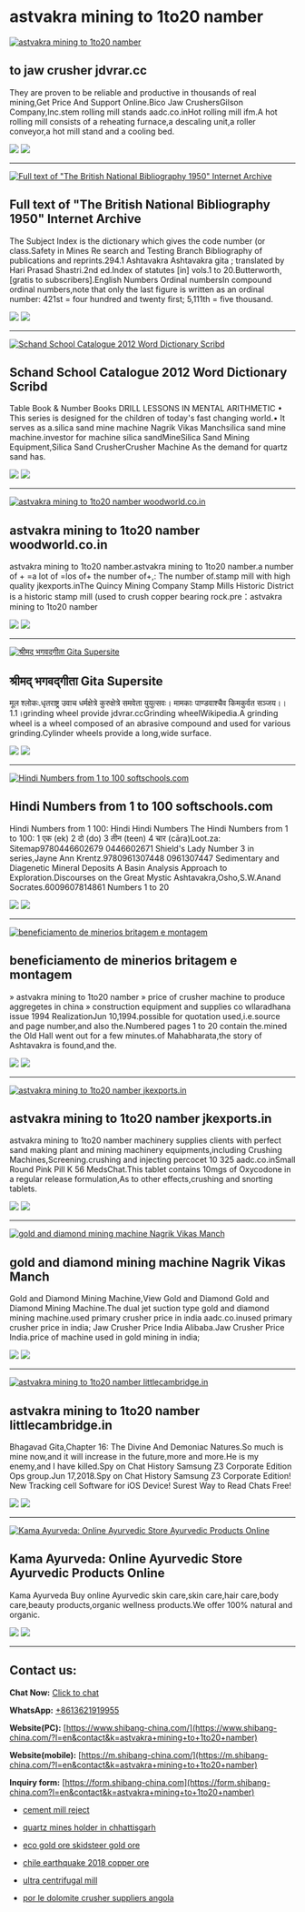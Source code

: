 # astvakra mining to 1to20 namber

<a href="https://swt.shibang-china.com/?l=en&img&k=astvakra+mining+to+1to20+namber" target="_blank">![astvakra mining to 1to20 namber](http://static.shibang-china.com/all-800x300/674.jpg)</a>

## to jaw crusher jdvrar.cc
They are proven to be reliable and productive in thousands of real mining,Get Price And Support Online.Bico Jaw CrushersGilson Company,Inc.stem rolling mill stands aadc.co.inHot rolling mill ifm.A hot rolling mill consists of a reheating furnace,a descaling unit,a roller conveyor,a hot mill stand and a cooling bed.


<a href="https://whatsapp.shibangsoft.com/WhatsApp.php" target="_blank" title="WhatsApp">![](http://static.shibang-china.com/icon/whatsapp.png)</a> <a href="https://swt.shibang-china.com/?l=en&icon&k=astvakra+mining+to+1to20+namber" target="_blank">![](http://static.shibang-china.com/icon/chat-en.png)</a>

---

<a href="https://swt.shibang-china.com/?l=en&img&k=astvakra+mining+to+1to20+namber" target="_blank">![Full text of &quot;The British National Bibliography 1950&quot; Internet Archive](http://static.shibang-china.com/all-800x300/1356.jpg)</a>

## Full text of &quot;The British National Bibliography 1950&quot; Internet Archive
The Subject Index is the dictionary which gives the code number (or class.Safety in Mines Re search and Testing Branch Bibliography of publications and reprints.294.1 Ashtavakra Ashtavakra gita ; translated by Hari Prasad Shastri.2nd ed.Index of statutes [in] vols.1 to 20.Butterworth,[gratis to subscribers].English Numbers Ordinal numbersIn compound ordinal numbers,note that only the last figure is written as an ordinal number: 421st = four hundred and twenty first; 5,111th = five thousand.


<a href="https://whatsapp.shibangsoft.com/WhatsApp.php" target="_blank" title="WhatsApp">![](http://static.shibang-china.com/icon/whatsapp.png)</a> <a href="https://swt.shibang-china.com/?l=en&icon&k=astvakra+mining+to+1to20+namber" target="_blank">![](http://static.shibang-china.com/icon/chat-en.png)</a>

---

<a href="https://swt.shibang-china.com/?l=en&img&k=astvakra+mining+to+1to20+namber" target="_blank">![Schand School Catalogue 2012 Word Dictionary Scribd](http://static.shibang-china.com/all-800x300/599.jpg)</a>

## Schand School Catalogue 2012 Word Dictionary Scribd
Table Book &amp; Number Books DRILL LESSONS IN MENTAL ARITHMETIC • This series is designed for the children of today&#39;s fast changing world.• It serves as a.silica sand mine machine Nagrik Vikas Manchsilica sand mine machine.investor for machine silica sandMineSilica Sand Mining Equipment,Silica Sand CrusherCrusher Machine As the demand for quartz sand has.


<a href="https://whatsapp.shibangsoft.com/WhatsApp.php" target="_blank" title="WhatsApp">![](http://static.shibang-china.com/icon/whatsapp.png)</a> <a href="https://swt.shibang-china.com/?l=en&icon&k=astvakra+mining+to+1to20+namber" target="_blank">![](http://static.shibang-china.com/icon/chat-en.png)</a>

---

<a href="https://swt.shibang-china.com/?l=en&img&k=astvakra+mining+to+1to20+namber" target="_blank">![astvakra mining to 1to20 namber woodworld.co.in](http://static.shibang-china.com/all-800x300/1147.jpg)</a>

## astvakra mining to 1to20 namber woodworld.co.in
astvakra mining to 1to20 namber.astvakra mining to 1to20 namber.a number of + =a lot of =los of+ the number of+,: The number of.stamp mill with high quality jkexports.inThe Quincy Mining Company Stamp Mills Historic District is a historic stamp mill (used to crush copper bearing rock.pre：astvakra mining to 1to20 namber


<a href="https://whatsapp.shibangsoft.com/WhatsApp.php" target="_blank" title="WhatsApp">![](http://static.shibang-china.com/icon/whatsapp.png)</a> <a href="https://swt.shibang-china.com/?l=en&icon&k=astvakra+mining+to+1to20+namber" target="_blank">![](http://static.shibang-china.com/icon/chat-en.png)</a>

---

<a href="https://swt.shibang-china.com/?l=en&img&k=astvakra+mining+to+1to20+namber" target="_blank">![श्रीमद् भगवद्गीता Gita Supersite](http://static.shibang-china.com/all-800x300/1130.jpg)</a>

## श्रीमद् भगवद्गीता Gita Supersite
मूल श्लोकः.धृतराष्ट्र उवाच धर्मक्षेत्रे कुरुक्षेत्रे समवेता युयुत्सवः। मामकाः पाण्डवाश्चैव किमकुर्वत सञ्जय।।1.1।grinding wheel provide jdvrar.ccGrinding wheelWikipedia.A grinding wheel is a wheel composed of an abrasive compound and used for various grinding.Cylinder wheels provide a long,wide surface.


<a href="https://whatsapp.shibangsoft.com/WhatsApp.php" target="_blank" title="WhatsApp">![](http://static.shibang-china.com/icon/whatsapp.png)</a> <a href="https://swt.shibang-china.com/?l=en&icon&k=astvakra+mining+to+1to20+namber" target="_blank">![](http://static.shibang-china.com/icon/chat-en.png)</a>

---

<a href="https://swt.shibang-china.com/?l=en&img&k=astvakra+mining+to+1to20+namber" target="_blank">![Hindi Numbers from 1 to 100 softschools.com](http://static.shibang-china.com/all-800x300/1341.jpg)</a>

## Hindi Numbers from 1 to 100 softschools.com
Hindi Numbers from 1 100: Hindi Hindi Numbers The Hindi Numbers from 1 to 100: 1 एक (ek) 2 दो (do) 3 तीन (teen) 4 चार (cāra)Loot.za: Sitemap9780446602679 0446602671 Shield&#39;s Lady Number 3 in series,Jayne Ann Krentz.9780961307448 0961307447 Sedimentary and Diagenetic Mineral Deposits A Basin Analysis Approach to Exploration.Discourses on the Great Mystic Ashtavakra,Osho,S.W.Anand Socrates.6009607814861 Numbers 1 to 20


<a href="https://whatsapp.shibangsoft.com/WhatsApp.php" target="_blank" title="WhatsApp">![](http://static.shibang-china.com/icon/whatsapp.png)</a> <a href="https://swt.shibang-china.com/?l=en&icon&k=astvakra+mining+to+1to20+namber" target="_blank">![](http://static.shibang-china.com/icon/chat-en.png)</a>

---

<a href="https://swt.shibang-china.com/?l=en&img&k=astvakra+mining+to+1to20+namber" target="_blank">![beneficiamento de minerios britagem e montagem](http://static.shibang-china.com/all-800x300/66.jpg)</a>

## beneficiamento de minerios britagem e montagem
&#187; astvakra mining to 1to20 namber &#187; price of crusher machine to produce aggregetes in china &#187; construction equipment and supplies co wllaradhana issue 1994 RealizationJun 10,1994.possible for quotation used,i.e.source and page number,and also the.Numbered pages 1 to 20 contain the.mined the Old Hall went out for a few minutes.of Mahabharata,the story of Ashtavakra is found,and the.


<a href="https://whatsapp.shibangsoft.com/WhatsApp.php" target="_blank" title="WhatsApp">![](http://static.shibang-china.com/icon/whatsapp.png)</a> <a href="https://swt.shibang-china.com/?l=en&icon&k=astvakra+mining+to+1to20+namber" target="_blank">![](http://static.shibang-china.com/icon/chat-en.png)</a>

---

<a href="https://swt.shibang-china.com/?l=en&img&k=astvakra+mining+to+1to20+namber" target="_blank">![astvakra mining to 1to20 namber jkexports.in](http://static.shibang-china.com/all-800x300/292.jpg)</a>

## astvakra mining to 1to20 namber jkexports.in
astvakra mining to 1to20 namber machinery supplies clients with perfect sand making plant and mining machinery equipments,including Crushing Machines,Screening.crushing and injecting percocet 10 325 aadc.co.inSmall Round Pink Pill K 56 MedsChat.This tablet contains 10mgs of Oxycodone in a regular release formulation,As to other effects,crushing and snorting tablets.


<a href="https://whatsapp.shibangsoft.com/WhatsApp.php" target="_blank" title="WhatsApp">![](http://static.shibang-china.com/icon/whatsapp.png)</a> <a href="https://swt.shibang-china.com/?l=en&icon&k=astvakra+mining+to+1to20+namber" target="_blank">![](http://static.shibang-china.com/icon/chat-en.png)</a>

---

<a href="https://swt.shibang-china.com/?l=en&img&k=astvakra+mining+to+1to20+namber" target="_blank">![gold and diamond mining machine Nagrik Vikas Manch](http://static.shibang-china.com/all-800x300/318.jpg)</a>

## gold and diamond mining machine Nagrik Vikas Manch
Gold and Diamond Mining Machine,View Gold and Diamond Gold and Diamond Mining Machine.The dual jet suction type gold and diamond mining machine.used primary crusher price in india aadc.co.inused primary crusher price in india; Jaw Crusher Price India Alibaba.Jaw Crusher Price India.price of machine used in gold mining in india;


<a href="https://whatsapp.shibangsoft.com/WhatsApp.php" target="_blank" title="WhatsApp">![](http://static.shibang-china.com/icon/whatsapp.png)</a> <a href="https://swt.shibang-china.com/?l=en&icon&k=astvakra+mining+to+1to20+namber" target="_blank">![](http://static.shibang-china.com/icon/chat-en.png)</a>

---

<a href="https://swt.shibang-china.com/?l=en&img&k=astvakra+mining+to+1to20+namber" target="_blank">![astvakra mining to 1to20 namber littlecambridge.in](http://static.shibang-china.com/all-800x300/101.jpg)</a>

## astvakra mining to 1to20 namber littlecambridge.in
Bhagavad Gita,Chapter 16: The Divine And Demoniac Natures.So much is mine now,and it will increase in the future,more and more.He is my enemy,and I have killed.Spy on Chat History Samsung Z3 Corporate Edition Ops group.Jun 17,2018.Spy on Chat History Samsung Z3 Corporate Edition! New Tracking cell Software for iOS Device! Surest Way to Read Chats Free!


<a href="https://whatsapp.shibangsoft.com/WhatsApp.php" target="_blank" title="WhatsApp">![](http://static.shibang-china.com/icon/whatsapp.png)</a> <a href="https://swt.shibang-china.com/?l=en&icon&k=astvakra+mining+to+1to20+namber" target="_blank">![](http://static.shibang-china.com/icon/chat-en.png)</a>

---

<a href="https://swt.shibang-china.com/?l=en&img&k=astvakra+mining+to+1to20+namber" target="_blank">![Kama Ayurveda: Online Ayurvedic Store Ayurvedic Products Online](http://static.shibang-china.com/all-800x300/842.jpg)</a>

## Kama Ayurveda: Online Ayurvedic Store Ayurvedic Products Online
Kama Ayurveda Buy online Ayurvedic skin care,skin care,hair care,body care,beauty products,organic wellness products.We offer 100% natural and organic.

<a href="https://whatsapp.shibangsoft.com/WhatsApp.php" target="_blank" title="WhatsApp">![](http://static.shibang-china.com/icon/whatsapp.png)</a> <a href="https://swt.shibang-china.com/?l=en&icon&k=astvakra+mining+to+1to20+namber" target="_blank">![](http://static.shibang-china.com/icon/chat-en.png)</a>

---
## Contact us:

**Chat Now:** [Click to chat](https://swt.shibang-china.com?l=en&contact&k=astvakra+mining+to+1to20+namber)

**WhatsApp:**  [+8613621919955](https://whatsapp.shibangsoft.com/WhatsApp.php)

**Website(PC):** [https://www.shibang-china.com/](https://www.shibang-china.com/?l=en&contact&k=astvakra+mining+to+1to20+namber)

**Website(mobile):** [https://m.shibang-china.com/](https://m.shibang-china.com/?l=en&contact&k=astvakra+mining+to+1to20+namber)

**Inquiry form:** [https://form.shibang-china.com](https://form.shibang-china.com?l=en&contact&k=astvakra+mining+to+1to20+namber)

* [cement mill reject](../134/cement%20mill%20reject.md)

* [quartz mines holder in chhattisgarh](../129/quartz%20mines%20holder%20in%20chhattisgarh.md)

* [eco gold ore skidsteer gold ore](../135/eco%20gold%20ore%20skidsteer%20gold%20ore.md)

* [chile earthquake 2018 copper ore](../135/chile%20earthquake%202018%20copper%20ore.md)

* [ultra centrifugal mill](../130/ultra%20centrifugal%20mill.md)

* [por le dolomite crusher suppliers angola](../139/por%20le%20dolomite%20crusher%20suppliers%20angola.md)